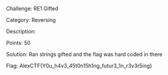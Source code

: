 Challenge: RE1 Gifted

Category: Reversing

Description:

Points: 50

Solution: Ran strings gifted and the flag was hard coded in there

Flag: AlexCTF{Y0u_h4v3_45t0n15h1ng_futur3_1n_r3v3r5ing}
